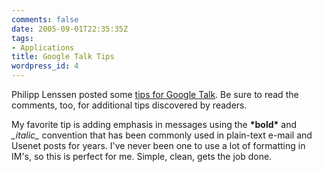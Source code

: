 ```yaml
---
comments: false
date: 2005-09-01T22:35:35Z
tags:
- Applications
title: Google Talk Tips
wordpress_id: 4
---
```


Philipp Lenssen posted some [tips for Google Talk](http://blog.outer-court.com/archive/2005-08-25-n18.html). Be sure to read the comments, too, for additional tips discovered by readers.

My favorite tip is adding emphasis in messages using the **\*bold\*** and _\_italic\__ convention that has been commonly used in plain-text e-mail and Usenet posts for years. I've never been one to use a lot of formatting in IM's, so this is perfect for me. Simple, clean, gets the job done.
